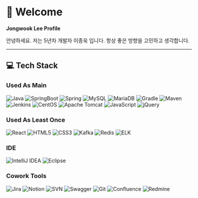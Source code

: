 # 👋 Welcome  
**Jongwook Lee Profile**

안녕하세요.
저는 5년차 개발자 이종욱 입니다.
항상 좋은 방향을 고민하고 생각합니다.

---

## 💻 Tech Stack  
### Used As Main
![Java](https://img.shields.io/badge/Java-007396?style=flat-square&logo=java&logoColor=white)
![SpringBoot](https://img.shields.io/badge/SpringBoot-6DB33F?style=flat-square&logo=spring-boot&logoColor=white)
![Spring](https://img.shields.io/badge/Spring-6DB33F?style=flat-square&logo=spring&logoColor=white)
![MySQL](https://img.shields.io/badge/MySQL-4479A1?style=flat-square&logo=mysql&logoColor=white)
![MariaDB](https://img.shields.io/badge/MariaDB-003545?style=flat-square&logo=mariadb&logoColor=white)
![Gradle](https://img.shields.io/badge/Gradle-02303A?style=flat-square&logo=gradle&logoColor=white)
![Maven](https://img.shields.io/badge/Maven-C71A36?style=flat-square&logo=apachemaven&logoColor=white)
![Jenkins](https://img.shields.io/badge/Jenkins-D24939?style=flat-square&logo=jenkins&logoColor=white)
![CentOS](https://img.shields.io/badge/CentOS-262577?style=flat-square&logo=centos&logoColor=white)
![Apache Tomcat](https://img.shields.io/badge/ApacheTomcat-F8DC75?style=flat-square&logo=apachetomcat&logoColor=black)
![JavaScript](https://img.shields.io/badge/JavaScript-F7DF1E?style=flat-square&logo=javascript&logoColor=black)
![jQuery](https://img.shields.io/badge/jQuery-0769AD?style=flat-square&logo=jquery&logoColor=white)

### Used As Least Once
![React](https://img.shields.io/badge/React-61DAFB?style=flat-square&logo=react&logoColor=black)
![HTML5](https://img.shields.io/badge/HTML5-E34F26?style=flat-square&logo=html5&logoColor=white)
![CSS3](https://img.shields.io/badge/CSS3-1572B6?style=flat-square&logo=css3&logoColor=white)
![Kafka](https://img.shields.io/badge/Kafka-231F20?style=flat-square&logo=apachekafka&logoColor=white)
![Redis](https://img.shields.io/badge/Redis-DC382D?style=flat-square&logo=redis&logoColor=white)
![ELK](https://img.shields.io/badge/ELK-005571?style=flat-square)

### IDE
![IntelliJ IDEA](https://img.shields.io/badge/IntelliJIDEA-000000?style=flat-square&logo=intellij-idea&logoColor=white)
![Eclipse](https://img.shields.io/badge/Eclipse-2C2255?style=flat-square&logo=eclipse&logoColor=white)

### Cowork Tools
![Jira](https://img.shields.io/badge/Jira-0052CC?style=flat-square&logo=jira&logoColor=white)
![Notion](https://img.shields.io/badge/Notion-000000?style=flat-square&logo=notion&logoColor=white)
![SVN](https://img.shields.io/badge/SVN-809CC9?style=flat-square)
![Swagger](https://img.shields.io/badge/Swagger-85EA2D?style=flat-square&logo=swagger&logoColor=black)
![Git](https://img.shields.io/badge/Git-F05032?style=flat-square&logo=git&logoColor=white)
![Confluence](https://img.shields.io/badge/Confluence-172B4D?style=flat-square&logo=confluence&logoColor=white)
![Redmine](https://img.shields.io/badge/Redmine-B32024?style=flat-square&logo=redmine&logoColor=white)

